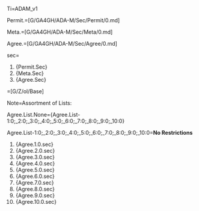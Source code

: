 Ti=ADAM_v1

Permit.=[G/GA4GH/ADA-M/Sec/Permit/0.md]

Meta.=[G/GA4GH/ADA-M/Sec/Meta/0.md]

Agree.=[G/GA4GH/ADA-M/Sec/Agree/0.md]

sec=<ol><li>{Permit.Sec}<li>{Meta.Sec}<li>{Agree.Sec}</ol>

=[G/Z/ol/Base]  


Note=Assortment of Lists:

Agree.List.None={Agree.List-1:0;_2:0;_3:0;_4:0;_5:0;_6:0;_7:0;_8:0;_9:0;_10:0}

Agree.List-1:0;_2:0;_3:0;_4:0;_5:0;_6:0;_7:0;_8:0;_9:0;_10:0=<b>No Restrictions</b><ol><li>{Agree.1.0.sec}<li>{Agree.2.0.sec}<li>{Agree.3.0.sec}<li>{Agree.4.0.sec}<li>{Agree.5.0.sec}<li>{Agree.6.0.sec}<li>{Agree.7.0.sec}<li>{Agree.8.0.sec}<li>{Agree.9.0.sec}<li>{Agree.10.0.sec}</ol>
